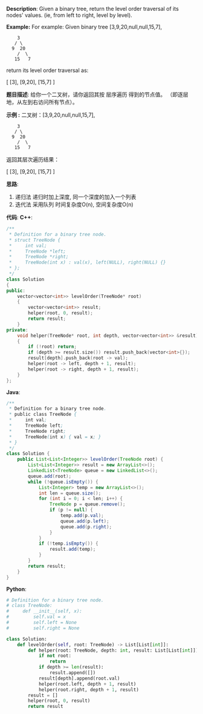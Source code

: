 __Description__:
Given a binary tree, return the level order traversal of its nodes' values. (ie, from left to right, level by level).

__Example:__
For example:
Given binary tree [3,9,20,null,null,15,7],
```
    3
   / \
  9  20
    /  \
   15   7
```
return its level order traversal as:

[
  [3],
  [9,20],
  [15,7]
]

__题目描述__:
给你一个二叉树，请你返回其按 层序遍历 得到的节点值。 （即逐层地，从左到右访问所有节点）。

__示例 :__
二叉树：[3,9,20,null,null,15,7],
```
    3
   / \
  9  20
    /  \
   15   7
```
返回其层次遍历结果：

[
  [3],
  [9,20],
  [15,7]
]

__思路__:
1. 递归法
递归时加上深度, 同一个深度的加入一个列表
2. 迭代法
采用队列
时间复杂度O(n), 空间复杂度O(n)

__代码__:
__C++__:
```C++
/**
 * Definition for a binary tree node.
 * struct TreeNode {
 *     int val;
 *     TreeNode *left;
 *     TreeNode *right;
 *     TreeNode(int x) : val(x), left(NULL), right(NULL) {}
 * };
 */
class Solution 
{
public:
    vector<vector<int>> levelOrder(TreeNode* root) 
    {
        vector<vector<int>> result;
        helper(root, 0, result);
        return result;
    }
private:
    void helper(TreeNode* root, int depth, vector<vector<int>> &result)
    {
        if (!root) return;
        if (depth >= result.size()) result.push_back(vector<int>{});
        result[depth].push_back(root -> val);
        helper(root -> left, depth + 1, result);
        helper(root -> right, depth + 1, result);
    }
};
```

__Java__:
```Java
/**
 * Definition for a binary tree node.
 * public class TreeNode {
 *     int val;
 *     TreeNode left;
 *     TreeNode right;
 *     TreeNode(int x) { val = x; }
 * }
 */
class Solution {
    public List<List<Integer>> levelOrder(TreeNode root) {
        List<List<Integer>> result = new ArrayList<>();
        LinkedList<TreeNode> queue = new LinkedList<>();     
        queue.add(root);
        while (!queue.isEmpty()) {
            List<Integer> temp = new ArrayList<>();
            int len = queue.size();
            for (int i = 0; i < len; i++) {
                TreeNode p = queue.remove();
                if (p != null) {
                    temp.add(p.val);
                    queue.add(p.left);
                    queue.add(p.right);
                }
            }
            if (!temp.isEmpty()) {
                result.add(temp);
            }
        }       
        return result;
    }
}
```

__Python__:
```Python
# Definition for a binary tree node.
# class TreeNode:
#     def __init__(self, x):
#         self.val = x
#         self.left = None
#         self.right = None

class Solution:
    def levelOrder(self, root: TreeNode) -> List[List[int]]:
        def helper(root: TreeNode, depth: int, result: List[List[int]]) -> None:
            if not root:
                return
            if depth >= len(result):
                result.append([])
            result[depth].append(root.val)
            helper(root.left, depth + 1, result)
            helper(root.right, depth + 1, result)
        result = []
        helper(root, 0, result)
        return result
```